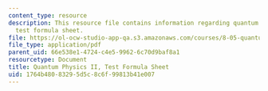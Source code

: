 ```yaml
---
content_type: resource
description: This resource file contains information regarding quantum physics II,
  test formula sheet.
file: https://ol-ocw-studio-app-qa.s3.amazonaws.com/courses/8-05-quantum-physics-ii-fall-2013/1764b48083295d5c8c6f99813b41e007_MIT8_05F13_test_formu_sht.pdf
file_type: application/pdf
parent_uid: 66e538e1-4724-c4e5-9962-6c70d9baf8a1
resourcetype: Document
title: Quantum Physics II, Test Formula Sheet
uid: 1764b480-8329-5d5c-8c6f-99813b41e007
---
```


